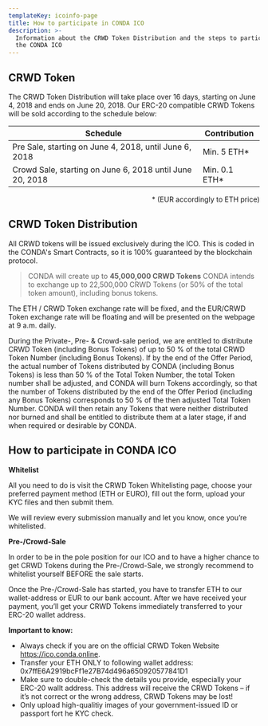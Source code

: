 ```yaml
---
templateKey: icoinfo-page
title: How to participate in CONDA ICO
description: >-
  Information about the CRWD Token Distribution and the steps to participate in
  the CONDA ICO
---
```

## CRWD Token

The CRWD Token Distribution will take place over 16 days, starting on June 4, 2018 and ends on June 20, 2018. Our ERC-20 compatible CRWD Tokens will be sold according to the schedule below:

| Schedule                                                 | Contribution  |
| -------------------------------------------------------- | ------------- |
| Pre Sale, starting on June 4, 2018, until June 6, 2018   | Min. 5 ETH*   |
| Crowd Sale, starting on June 6, 2018 until June 20, 2018 | Min. 0.1 ETH* |

<div style="text-align: right">* (EUR accordingly to ETH price)</div>

## CRWD Token Distribution

All CRWD tokens will be issued exclusively during the ICO. This is coded in the CONDA's Smart Contracts, so it is 100% guaranteed by the blockchain protocol. 

> CONDA will create up to **45,000,000 CRWD Tokens** CONDA intends to exchange up to 22,500,000 CRWD Tokens (or 50% of the total token amount), including bonus tokens. 

The ETH / CRWD Token exchange rate will be fixed, and the EUR/CRWD Token exchange rate will be floating and will be presented on the webpage at 9 a.m. daily. 

During the Private-, Pre- & Crowd-sale period, we are entitled to distribute CRWD Token (including Bonus Tokens) of up to 50 % of the total CRWD Token Number (including Bonus Tokens). If by the end of the Offer Period, the actual number of Tokens distributed by CONDA (including Bonus Tokens) is less than 50 % of the Total Token Number, the total Token number shall be adjusted, and CONDA will burn Tokens accordingly, so that the number of Tokens distributed by the end of the Offer Period (including any Bonus Tokens) corresponds to 50 % of the then adjusted Total Token Number. CONDA will then retain any Tokens that were neither distributed nor burned and shall be entitled to distribute them at a later stage, if and when required or desirable by CONDA.  

## How to participate in CONDA ICO

**Whitelist**

All you need to do is visit the CRWD Token Whitelisting page, choose your preferred payment method (ETH or EURO), fill out the form, upload your KYC files and then submit them. 

We will review every submission manually and let you know, once you’re whitelisted. 

**Pre-/Crowd-Sale**

In order to be in the pole position for our ICO and to have a higher chance to get CRWD Tokens during the Pre-/Crowd-Sale, we strongly recommend to whitelist yourself BEFORE the sale starts.

Once the Pre-/Crowd-Sale has started, you have to transfer ETH to our wallet-address or EUR to our bank account. After we have received your payment, you’ll get your CRWD Tokens immediately transferred to your ERC-20 wallet address.

**Important to know:**

* Always check if you are on the official CRWD Token Website https://ico.conda.online.
* Transfer your ETH ONLY to following wallet address: 0x7ffE6A2919bcFf1e27B74d496a650920577841D1
* Make sure to double-check the details you provide, especially your ERC-20 wallt address. This address will receive the CRWD Tokens – if it’s not correct or the wrong address, CRWD Tokens may be lost!
* Only upload high-qualitiy images of your government-issued ID or passport fort he KYC check.
